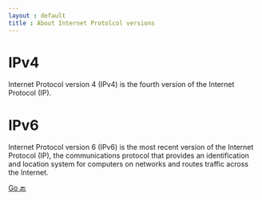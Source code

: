 ```yaml
---
layout : default
title : About Internet Protolcol versions
---
```


# IPv4

Internet Protocol version 4 (IPv4) is the fourth version of the Internet Protocol (IP).

# IPv6

Internet Protocol version 6 (IPv6) is the most recent version of the Internet Protocol (IP), the communications protocol that provides an identification and location system for computers on networks and routes traffic across the Internet.

[Go :back:](/defaultlinuxfw.html)

